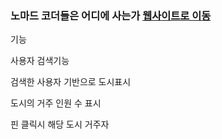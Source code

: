### 노마드 코더들은 어디에 사는가 [웹사이트로 이동](https://sungkuk5420.github.io/nomad-coders-map/)

기능

사용자 검색기능

검색한 사용자 기반으로 도시표시

도시의 거주 인원 수 표시

핀 클릭시 해당 도시 거주자 
